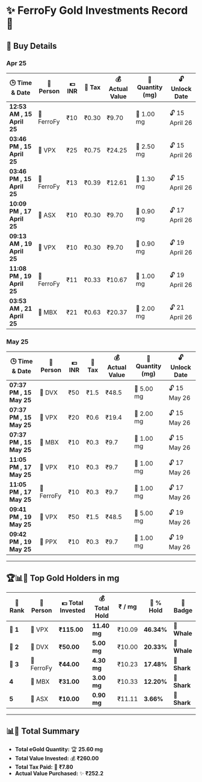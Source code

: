 # ✨ FerroFy Gold Investments Record 💎  

## 📅 Buy Details

### Apr 25

| 🕒 Time & Date               | 🤝 Person  | 💵 INR | 🧾 Tax | 💰 Actual Value | 🌟 Quantity (mg) | 🔓 Unlock Date    |
|-----------------------------|------------|--------|-------|-----------------|------------------|-------------------|
| **12:53 AM , 15 April 25**  | 🏢 FerroFy | ₹10    | ₹0.30 | ₹9.70           | 🌟 1.00 mg       | 🔓 15 April 26    |
| **03:46 PM , 15 April 25**  | 🏢 VPX     | ₹25    | ₹0.75 | ₹24.25          | 🌟 2.50 mg       | 🔓 15 April 26    |
| **03:46 PM , 15 April 25**  | 🏢 FerroFy | ₹13    | ₹0.39 | ₹12.61          | 🌟 1.30 mg       | 🔓 15 April 26    |
| **10:09 PM , 17 April 25**  | 🏢 ASX     | ₹10    | ₹0.30 | ₹9.70           | 🌟 0.90 mg       | 🔓 17 April 26    |
| **09:13 AM , 19 April 25**  | 🏢 VPX     | ₹10    | ₹0.30 | ₹9.70           | 🌟 0.90 mg       | 🔓 19 April 26    |
| **11:08 PM , 19 April 25**  | 🏢 FerroFy | ₹11    | ₹0.33 | ₹10.67          | 🌟 1.00 mg       | 🔓 19 April 26    |
| **03:53 AM , 21 April 25**  | 🏢 MBX     | ₹21    | ₹0.63 | ₹20.37          | 🌟 2.00 mg       | 🔓 21 April 26    |

### May 25

| 🕒 Time & Date               | 🤝 Person  | 💵 INR | 🧾 Tax | 💰 Actual Value | 🌟 Quantity (mg) | 🔓 Unlock Date    |
|-----------------------------|------------|--------|-------|-----------------|------------------|-------------------|
| **07:37 PM , 15 May 25**    | 🏢 DVX     | ₹50    | ₹1.5  | ₹48.5           | 🌟 5.00 mg       | 🔓 15 May 26    |
| **07:37 PM , 15 May 25**    | 🏢 VPX     | ₹20    | ₹0.6  | ₹19.4           | 🌟 2.00 mg       | 🔓 15 May 26    |
| **07:37 PM , 15 May 25**    | 🏢 MBX     | ₹10    | ₹0.3  | ₹9.7            | 🌟 1.00 mg       | 🔓 15 May 26    |--
| **11:05 PM , 17 May 25**    | 🏢 VPX     | ₹10    | ₹0.3  | ₹9.7            | 🌟 1.00 mg       | 🔓 17 May 26    |
| **11:05 PM , 17 May 25**    | 🏢 FerroFy | ₹10    | ₹0.3  | ₹9.7            | 🌟 1.00 mg       | 🔓 17 May 26    |
| **09:41 PM , 19 May 25**    | 🏢 VPX     | ₹50    | ₹1.5  | ₹48.5           | 🌟 5.00 mg       | 🔓 19 May 26    |
| **09:42 PM , 19 May 25**    | 🏢 PPX     | ₹10    | ₹0.3  | ₹9.7            | 🌟 1.00 mg       | 🔓 19 May 26    |


---

## 🏆📊💸 Top Gold Holders in mg

| 🏅 Rank | 🤝 Person  | 💵 Total Invested | 💰 Total Hold | ₹ / mg  | 🌟 % Hold  | 🏅 Badge       |
|---------|------------|-------------------|---------------|---------|------------|----------------|
| **🥇 1** | 🏢 VPX     | **₹115.00**       | **11.40 mg**  | ₹10.09  | **46.34%** | 🐋 **Whale**   |
| **🥈 2** | 🏢 DVX     | **₹50.00**        | **5.00 mg**   | ₹10.00  | **20.33%** | 🐋 **Whale**   |
| **🥉 3** | 🏢 FerroFy | **₹44.00**        | **4.30 mg**   | ₹10.23  | **17.48%** | 🦈 **Shark**   |
| **4**    | 🏢 MBX     | **₹31.00**        | **3.00 mg**   | ₹10.33  | **12.20%** | 🦈 **Shark**   |
| **5**    | 🏢 ASX     | **₹10.00**        | **0.90 mg**   | ₹11.11  | **3.66%**  | 🦈 **Shark**   |


---

## 📊💸 Total Summary  
- **Total eGold Quantity:** 🏆 **25.60 mg**  
- **Total Value Invested:** 💰 **₹260.00**  
- **Total Tax Paid:** 💸 **₹7.80**  
- **Actual Value Purchased:** ✨ **₹252.2**

